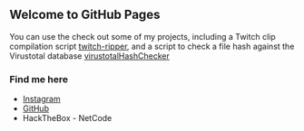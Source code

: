 ## Welcome to GitHub Pages

You can use the check out some of my projects, including a Twitch clip compilation script [twitch-ripper](https://github.com/moomincoder/twitch-ripper), and a script to check a file hash against the Virustotal database [virustotalHashChecker](https://github.com/moomincoder/virustotalHashChecker)

### Find me here
- [Instagram](https://www.instagram.com/netcode01/)
- [GitHub](https://github.com/moomincoder)
- HackTheBox - NetCode
